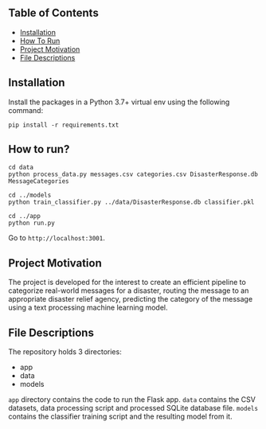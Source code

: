 ## Table of Contents

* [Installation](#installation)
* [How To Run](#run)
* [Project Motivation](#motivation)
* [File Descriptions](#desc)

## Installation<a name="installation"></a>

Install the packages in a Python 3.7+ virtual env using the following command:
```
pip install -r requirements.txt
```

## How to run?<a name="run"></a>

```
cd data
python process_data.py messages.csv categories.csv DisasterResponse.db MessageCategories

cd ../models
python train_classifier.py ../data/DisasterResponse.db classifier.pkl

cd ../app
python run.py
```

Go to `http://localhost:3001`.


## Project Motivation<a name="motivation"></a>

The project is developed for the interest to create an efficient pipeline to categorize real-world messages for a disaster, routing the message to an appropriate disaster relief agency, predicting the category of the message using a text processing machine learning model.

## File Descriptions<a name="desc"></a>

The repository holds 3 directories:

* app
* data
* models

`app` directory contains the code to run the Flask app.
`data` contains the CSV datasets, data processing script and processed SQLite database file.
`models` contains the classifier training script and the resulting model from it.
